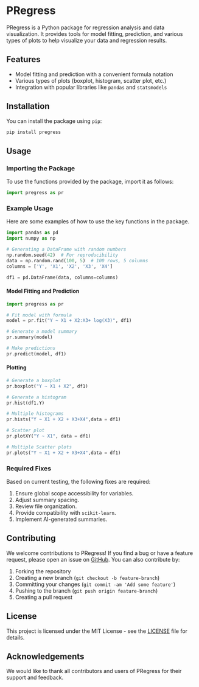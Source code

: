 # PRegress

PRegress is a Python package for regression analysis and data visualization. It provides tools for model fitting, prediction, and various types of plots to help visualize your data and regression results.

## Features

- Model fitting and prediction with a convenient formula notation
- Various types of plots (boxplot, histogram, scatter plot, etc.)
- Integration with popular libraries like `pandas` and `statsmodels`

## Installation

You can install the package using `pip`:

```sh
pip install pregress
```

## Usage

### Importing the Package

To use the functions provided by the package, import it as follows:

```python
import pregress as pr
```

### Example Usage

Here are some examples of how to use the key functions in the package.

```python
import pandas as pd
import numpy as np

# Generating a DataFrame with random numbers
np.random.seed(42)  # For reproducibility
data = np.random.rand(100, 5)  # 100 rows, 5 columns
columns = ['Y', 'X1', 'X2', 'X3', 'X4']

df1 = pd.DataFrame(data, columns=columns)
```

#### Model Fitting and Prediction

```python
import pregress as pr

# Fit model with formula 
model = pr.fit("Y ~ X1 + X2:X3+ log(X3)", df1)

# Generate a model summary
pr.summary(model)

# Make predictions
pr.predict(model, df1)
```

#### Plotting

```python
# Generate a boxplot
pr.boxplot("Y ~ X1 + X2", df1)

# Generate a histogram
pr.hist(df1.Y)

# Multiple histograms
pr.hists("Y ~ X1 + X2 + X3+X4",data = df1)

# Scatter plot
pr.plotXY("Y ~ X1", data = df1)

# Multiple Scatter plots
pr.plots("Y ~ X1 + X2 + X3+X4",data = df1)
```

### Required Fixes

Based on current testing, the following fixes are required:

1. Ensure global scope accessibility for variables.
2. Adjust summary spacing.
3. Review file organization.
4. Provide compatibility with `scikit-learn`.
5. Implement AI-generated summaries.

## Contributing

We welcome contributions to PRegress! If you find a bug or have a feature request, please open an issue on [GitHub](https://github.com/damcgib/PRegress). You can also contribute by:

1. Forking the repository
2. Creating a new branch (`git checkout -b feature-branch`)
3. Committing your changes (`git commit -am 'Add some feature'`)
4. Pushing to the branch (`git push origin feature-branch`)
5. Creating a pull request

## License

This project is licensed under the MIT License - see the [LICENSE](LICENSE) file for details.

## Acknowledgements

We would like to thank all contributors and users of PRegress for their support and feedback.  
